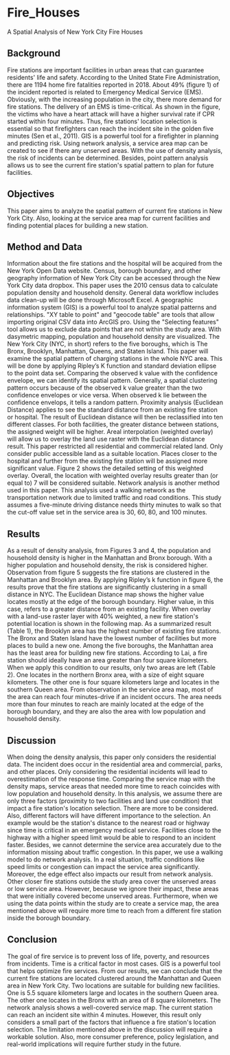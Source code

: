 # Fire_Houses
A Spatial Analysis of New York City Fire Houses


## Background
Fire stations are important facilities in urban areas that can guarantee residents' life and safety. According to the United
State Fire Administration, there are 1194 home fire fatalities reported in 2018. About 49% (figure 1) of the incident reported is related to Emergency Medical Service (EMS). Obviously, with the increasing population in the city, there more demand for fire stations. The delivery of an EMS is time-critical. As shown in the figure, the victims who have a heart attack will have a higher survival rate if CPR started within four minutes. Thus, fire stations' location selection is essential so that firefighters can reach the incident site in the golden five minutes (Sen et al., 2011).
GIS is a powerful tool for a firefighter in planning and predicting risk. Using network analysis, a service area map can be created to see if there any unserved areas. With the use of density analysis, the risk of incidents can be determined. Besides, point pattern analysis allows us to see the current fire station's spatial pattern to plan for future facilities.

## Objectives
This paper aims to analyze the spatial pattern of current fire stations in New York City. Also, looking at the service area map for current facilities and finding potential places for building a new station.

## Method and Data
Information about the fire stations and the hospital will be acquired from the New York Open Data website. Census, borough boundary, and other geography information of New York City can be accessed through the New York City data dropbox. This paper uses the 2010 census data to calculate population density and household density. General data workflow includes data clean-up will be done through Microsoft Excel.
A geographic information system (GIS) is a powerful tool to analyze spatial patterns and relationships. "XY table to point" and "geocode table" are tools that allow importing original CSV data into ArcGIS pro. Using the "Selecting features" tool allows us to exclude data points that are not within the study area. With dasymetric mapping, population and household density are visualized.
The New York City (NYC, in short) refers to the five boroughs, which is The Bronx, Brooklyn, Manhattan, Queens, and Staten Island. This paper will examine the spatial pattern of charging stations in the whole NYC area. This will be done by applying Ripley’s K function and standard deviation ellipse to the point data set. Comparing the observed k value with the confidence envelope, 
we can identify its spatial pattern. Generally, a spatial clustering pattern occurs because of the observed k value greater than the two confidence envelopes or vice versa. When observed k lie between the confidence envelops, it tells a random pattern.
Proximity analysis (Euclidean Distance) applies to see the standard distance from an existing fire station or hospital. The result of  Euclidean distance will then be reclassified into ten different classes. For both facilities, the greater distance between stations, the assigned weight will be higher. Areal interpolation (weighted overlay) will allow us to overlay the land use raster with the Euclidean distance result. This paper restricted all residential and commercial related land. Only consider public accessible land as a suitable location. Places closer to the hospital and further from the existing fire station will be assigned more significant value. Figure 2 shows the detailed setting of this weighted overlay. Overall, the location with weighted overlay results greater than (or equal to) 7 will be considered suitable. 
Network analysis is another method used in this paper. This analysis used a walking network as the transportation network due to limited traffic and road conditions. This study assumes a five-minute driving distance needs thirty minutes to walk so that the cut-off value set in the service area is 30, 60, 80, and 100 minutes.


## Results
As a result of density analysis, from Figures 3 and 4, the population and household density is higher in the Manhattan and Bronx borough. With a higher population and household density, the risk is considered higher. Observation from figure 5 suggests the fire stations are clustered in the Manhattan and Brooklyn area. By applying Ripley’s k function in figure 6, the results prove that the fire stations are significantly clustering in a small distance in NYC. 
The Euclidean Distance map shows the higher value locates mostly at the edge of the borough boundary. Higher value, in this case, refers to a greater distance from an existing facility. When overlay with a land-use raster layer with 40% weighted, a new fire station's potential location is shown in the following map. As a summarized result (Table 1), the Brooklyn area has the highest number of existing fire stations. The Bronx and Staten Island have the lowest number of facilities but more places to build a new one. Among the five boroughs, the Manhattan area has the least area for building new fire stations. According to Lai, a fire station should ideally have an area greater than four square kilometers. When we apply this condition to our results, only two areas are left (Table 2). One locates in the northern Bronx area, with a size of eight square kilometers. The other one is four square kilometers large and locates in the southern Queen area. 
From observation in the service area map, most of the area can reach four minutes-drive if an incident occurs. The area needs more than four minutes to reach are mainly located at the edge of the borough boundary, and they are also the area with low population and household density.

## Discussion
When doing the density analysis, this paper only considers the residential data. The incident does occur in the residential area and commercial, parks, and other places. Only considering the residential incidents will lead to overestimation of the response time. Comparing the service map with the density maps, service areas that needed more time to reach coincides with low population and household density.
In this analysis, we assume there are only three factors (proximity to two facilities and land use condition) that impact a fire station's location selection. There are more to be considered. Also, different factors will have different importance to the selection. An example would be the station's distance to the nearest road or highway since time is critical in an emergency medical service. Facilities close to the highway with a higher speed limit would be able to respond to an incident faster. 
Besides, we cannot determine the service area accurately due to the information missing about traffic congestion. In this paper, we use a walking model to do network analysis. In a real situation, traffic conditions like speed limits or congestion can impact the service area significantly.
Moreover, the edge effect also impacts our result from network analysis. Other closer fire stations outside the study area cover the unserved areas or low service area. However, because we ignore their impact, these areas that were initially covered become unserved areas. Furthermore, when we using the data points within the study are to create a service map, the area mentioned above will require more time to reach from a different fire station inside the borough boundary.

## Conclusion
The goal of fire service is to prevent loss of life, poverty, and resources from incidents. Time is a critical factor in most cases. GIS is a powerful tool that helps optimize fire services. From our results, we can conclude that the current fire stations are located clustered around the Manhattan and Queen area in New York City. Two locations are suitable for building new facilities. One is 5.5 square kilometers large and locates in the southern Queen area. The other one locates in the Bronx with an area of 8 square kilometers. The network analysis shows a well-covered service map. The current station can reach an incident site within 4 minutes.
However, this result only considers a small part of the factors that influence a fire station's location selection. The limitation mentioned above in the discussion will require a workable solution. Also, more consumer preference, policy legislation, and real-world implications will require further study in the future.







